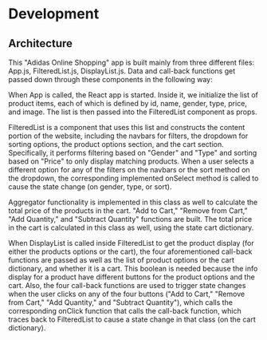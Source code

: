 # Development
## Architecture
This "Adidas Online Shopping" app is built mainly from three different files: App.js,  FilteredList.js, DisplayList.js. Data and call-back functions get passed down through these components in the following way:

When App is called, the React app is started. Inside it, we initialize the list of product items, each of which is defined by id, name, gender, type, price, and image. The list is then passed into the FilteredList component as props.

FilteredList is a component that uses this list and constructs the content portion of the website, including the navbars for filters, the dropdown for sorting options, the product options section, and the cart section. Specifically, it performs filtering based on "Gender" and "Type" and sorting based on "Price" to only display matching products. When a user selects a different option for any of the filters on the navbars or the sort method on the dropdown, the corresponding implemented onSelect method is called to cause the state change (on gender, type, or sort).

Aggregator functionality is implemented in this class as well to calculate the total price of the products in the cart. "Add to Cart," "Remove from Cart," "Add Quantity," and "Subtract Quantity" functions are built. The total price in the cart is calculated in this class as well, using the state cart dictionary.

When DisplayList is called inside FilteredList to get the product display (for either the products options or the cart), the four aforementioned call-back functions are passed as well as the list of product options or the cart dictionary, and whether it is a cart. This boolean is needed because the info display for a product have different buttons for the product options and the cart. Also, the four call-back functions are used to trigger state changes when the user clicks on any of the four buttons ("Add to Cart," "Remove from Cart," "Add Quantity," and "Subtract Quantity"), which calls the corresponding onClick function that calls the call-back function, which traces back to FilteredList to cause a state change in that class (on the cart dictionary).
